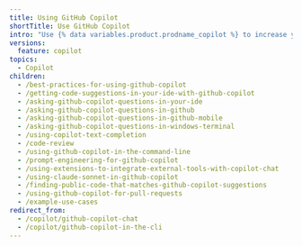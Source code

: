 ```yaml
---
title: Using GitHub Copilot
shortTitle: Use GitHub Copilot
intro: "Use {% data variables.product.prodname_copilot %} to increase your productivity."
versions:
  feature: copilot
topics:
  - Copilot
children:
  - /best-practices-for-using-github-copilot
  - /getting-code-suggestions-in-your-ide-with-github-copilot
  - /asking-github-copilot-questions-in-your-ide
  - /asking-github-copilot-questions-in-github
  - /asking-github-copilot-questions-in-github-mobile
  - /asking-github-copilot-questions-in-windows-terminal
  - /using-copilot-text-completion
  - /code-review
  - /using-github-copilot-in-the-command-line
  - /prompt-engineering-for-github-copilot
  - /using-extensions-to-integrate-external-tools-with-copilot-chat
  - /using-claude-sonnet-in-github-copilot
  - /finding-public-code-that-matches-github-copilot-suggestions
  - /using-github-copilot-for-pull-requests
  - /example-use-cases
redirect_from:
  - /copilot/github-copilot-chat
  - /copilot/github-copilot-in-the-cli
---
```


